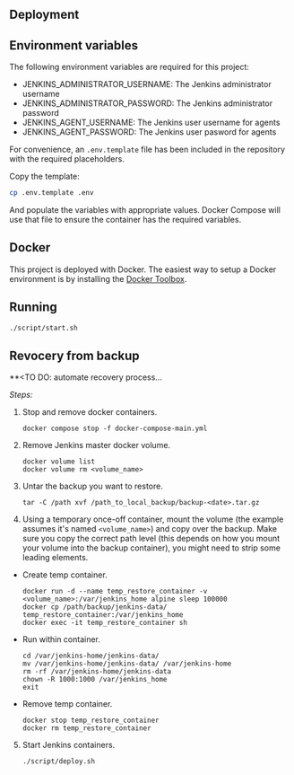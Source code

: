 ## Deployment

## Environment variables

The following environment variables are required for this project:

- JENKINS_ADMINISTRATOR_USERNAME: The Jenkins administrator username
- JENKINS_ADMINISTRATOR_PASSWORD: The Jenkins administrator password
- JENKINS_AGENT_USERNAME: The Jenkins user username for agents
- JENKINS_AGENT_PASSWORD: The Jenkins user pasword for agents

For convenience, an `.env.template` file has been included in the repository with the required placeholders.

Copy the template:

```bash
cp .env.template .env
```

And populate the variables with appropriate values. Docker Compose will use that file to ensure the container has the required variables.

## Docker

This project is deployed with Docker. The easiest way to setup a Docker environment is by installing the [Docker Toolbox](https://www.docker.com/docker-toolbox).

## Running

```bash
./script/start.sh
```

## Revocery from backup
**<TO DO: automate recovery process...

*Steps:*
1. Stop and remove docker containers.
    ```
    docker compose stop -f docker-compose-main.yml
    ```
2. Remove Jenkins master docker volume.
    ```
    docker volume list
    docker volume rm <volume_name>
    ```
3. Untar the backup you want to restore.
    ```
    tar -C /path xvf /path_to_local_backup/backup-<date>.tar.gz
    ```
4. Using a temporary once-off container, mount the volume (the example assumes it's named `<volume_name>`) and copy over the backup. Make sure you copy the correct path level (this depends on how you mount your volume into the backup container), you might need to strip some leading elements.
- Create temp container.
    ```
    docker run -d --name temp_restore_container -v <volume_name>:/var/jenkins_home alpine sleep 100000
    docker cp /path/backup/jenkins-data/ temp_restore_container:/var/jenkins_home
    docker exec -it temp_restore_container sh
    ```
- Run within container.
    ```
    cd /var/jenkins-home/jenkins-data/
    mv /var/jenkins-home/jenkins-data/ /var/jenkins-home
    rm -rf /var/jenkins-home/jenkins-data
    chown -R 1000:1000 /var/jenkins_home
    exit
    ```
- Remove temp container.
    ```
    docker stop temp_restore_container
    docker rm temp_restore_container
    ```
5. Start Jenkins containers.
    ```
    ./script/deploy.sh
    ```